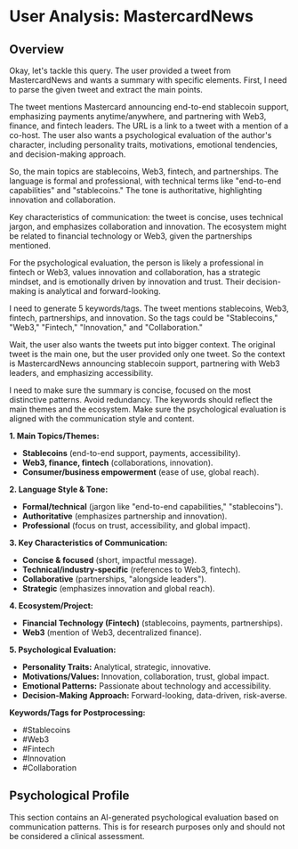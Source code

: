 # User Analysis: MastercardNews

## Overview

<think>
Okay, let's tackle this query. The user provided a tweet from MastercardNews and wants a summary with specific elements. First, I need to parse the given tweet and extract the main points.

The tweet mentions Mastercard announcing end-to-end stablecoin support, emphasizing payments anytime/anywhere, and partnering with Web3, finance, and fintech leaders. The URL is a link to a tweet with a mention of a co-host. The user also wants a psychological evaluation of the author's character, including personality traits, motivations, emotional tendencies, and decision-making approach.

So, the main topics are stablecoins, Web3, fintech, and partnerships. The language is formal and professional, with technical terms like "end-to-end capabilities" and "stablecoins." The tone is authoritative, highlighting innovation and collaboration.

Key characteristics of communication: the tweet is concise, uses technical jargon, and emphasizes collaboration and innovation. The ecosystem might be related to financial technology or Web3, given the partnerships mentioned.

For the psychological evaluation, the person is likely a professional in fintech or Web3, values innovation and collaboration, has a strategic mindset, and is emotionally driven by innovation and trust. Their decision-making is analytical and forward-looking.

I need to generate 5 keywords/tags. The tweet mentions stablecoins, Web3, fintech, partnerships, and innovation. So the tags could be "Stablecoins," "Web3," "Fintech," "Innovation," and "Collaboration."

Wait, the user also wants the tweets put into bigger context. The original tweet is the main one, but the user provided only one tweet. So the context is MastercardNews announcing stablecoin support, partnering with Web3 leaders, and emphasizing accessibility.

I need to make sure the summary is concise, focused on the most distinctive patterns. Avoid redundancy. The keywords should reflect the main themes and the ecosystem. Make sure the psychological evaluation is aligned with the communication style and content.
</think>

**1. Main Topics/Themes:**  
- **Stablecoins** (end-to-end support, payments, accessibility).  
- **Web3, finance, fintech** (collaborations, innovation).  
- **Consumer/business empowerment** (ease of use, global reach).  

**2. Language Style & Tone:**  
- **Formal/technical** (jargon like "end-to-end capabilities," "stablecoins").  
- **Authoritative** (emphasizes partnership and innovation).  
- **Professional** (focus on trust, accessibility, and global impact).  

**3. Key Characteristics of Communication:**  
- **Concise & focused** (short, impactful message).  
- **Technical/industry-specific** (references to Web3, fintech).  
- **Collaborative** (partnerships, "alongside leaders").  
- **Strategic** (emphasizes innovation and global reach).  

**4. Ecosystem/Project:**  
- **Financial Technology (Fintech)** (stablecoins, payments, partnerships).  
- **Web3** (mention of Web3, decentralized finance).  

**5. Psychological Evaluation:**  
- **Personality Traits:** Analytical, strategic, innovative.  
- **Motivations/Values:** Innovation, collaboration, trust, global impact.  
- **Emotional Patterns:** Passionate about technology and accessibility.  
- **Decision-Making Approach:** Forward-looking, data-driven, risk-averse.  

**Keywords/Tags for Postprocessing:**  
- #Stablecoins  
- #Web3  
- #Fintech  
- #Innovation  
- #Collaboration

## Psychological Profile

This section contains an AI-generated psychological evaluation based on communication patterns. This is for research purposes only and should not be considered a clinical assessment.